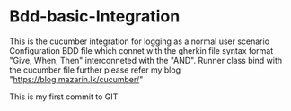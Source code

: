 # Bdd-basic-Integration
This is the cucumber integration for logging as a normal user scenario
Configuration BDD file which connet with the gherkin file syntax format "Give, When, Then" interconneted with the "AND".
Runner class bind with the cucumber file
further please refer my blog
"https://blog.mazarin.lk/cucumber/"

This is my first commit to GIT
